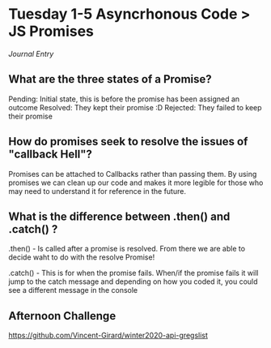 # Tuesday 1-5 Asyncrhonous Code > JS Promises 

_Journal Entry_

## What are the three states of a Promise?  
Pending: Initial state, this is before the promise has been assigned an outcome
Resolved: They kept their promise :D
Rejected: They failed to keep their promise 


 ## How do promises seek to resolve the issues of "callback Hell"?

Promises can be attached to Callbacks rather than passing them. By using promises we can clean up our code and makes it more legible for those who may need to understand it for reference in the future. 
 

 ## What is the difference between .then() and .catch() ?

.then() - Is called after a promise is resolved. From there we are able to decide waht to do with the resolve Promise!

.catch() - This is for when the promise fails. When/if the promise fails it will jump to the catch message and depending on how you coded it, you could see a different message in the console 


## Afternoon Challenge

https://github.com/Vincent-Girard/winter2020-api-gregslist